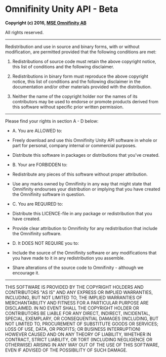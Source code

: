 # Omnifinity Unity API - Beta #

**Copyright (c) 2016, [MSE Omnifinity AB](http://omnifinity.se)**

All rights reserved.

---

Redistribution and use in source and binary forms, with or without modification,
are permitted provided that the following conditions are met:

1. Redistributions of source code must retain the above copyright notice, this
list of conditions and the following disclaimer.

2. Redistributions in binary form must reproduce the above copyright notice,
this list of conditions and the following disclaimer in the documentation and/or
other materials provided with the distribution.

3. Neither the name of the copyright holder nor the names of its contributors
may be used to endorse or promote products derived from this software without
specific prior written permission.

---

Please find your rights in section A - D below:

- A. You are ALLOWED to:
 - Freely download and use this Omnifinity Unity API software in whole or part 
   for personal, company internal or commercial purposes.
 - Distribute this software in packages or distributions that you've created.

- B. Your are FORBIDDEN to:
 - Redistribute any pieces of this software without proper attribution.
 - Use any marks owned by Omnifinity in any way that might state that Omnifinity
  endourses your distribution or implying that you have created the Omnifinity
  software in question.

- C. You are REQUIRED to:
 - Distribute this LICENCE-file in any package or redistribution that you
  have created.
 - Provide clear attribution to Omnifinity for any redistribution that include
  the Omnifinity software.
  
- D. It DOES NOT REQUIRE you to:
 - Include the source of the Omnifinity software or any modifications that 
  you have made to it in any redistribution you assemble.
 - Share alterations of the source code to Omnifinity - although we encourage it.

---

THIS SOFTWARE IS PROVIDED BY THE COPYRIGHT HOLDERS AND CONTRIBUTORS "AS IS" AND
ANY EXPRESS OR IMPLIED WARRANTIES, INCLUDING, BUT NOT LIMITED TO, THE IMPLIED
WARRANTIES OF MERCHANTABILITY AND FITNESS FOR A PARTICULAR PURPOSE ARE
DISCLAIMED. IN NO EVENT SHALL THE COPYRIGHT HOLDER OR CONTRIBUTORS BE LIABLE FOR
ANY DIRECT, INDIRECT, INCIDENTAL, SPECIAL, EXEMPLARY, OR CONSEQUENTIAL DAMAGES
(INCLUDING, BUT NOT LIMITED TO, PROCUREMENT OF SUBSTITUTE GOODS OR SERVICES;
LOSS OF USE, DATA, OR PROFITS; OR BUSINESS INTERRUPTION) HOWEVER CAUSED AND ON
ANY THEORY OF LIABILITY, WHETHER IN CONTRACT, STRICT LIABILITY, OR TORT
(INCLUDING NEGLIGENCE OR OTHERWISE) ARISING IN ANY WAY OUT OF THE USE OF THIS
SOFTWARE, EVEN IF ADVISED OF THE POSSIBILITY OF SUCH DAMAGE.